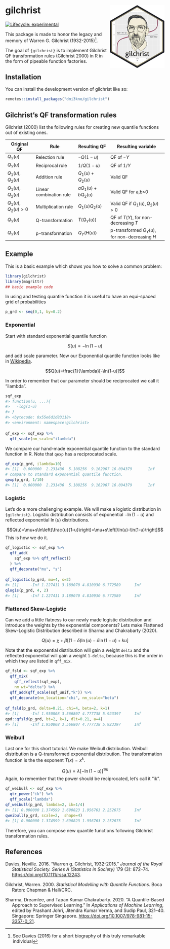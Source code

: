 
<!-- README.md is generated from README.Rmd. Please edit that file -->

# gilchrist <a href='https://dmi3kno.github.io/gilchrist'><img src='man/figures/logo.png' align="right" height="200" /></a>

<!-- badges: start -->

[![Lifecycle:
experimental](https://img.shields.io/badge/lifecycle-experimental-orange.svg)](https://lifecycle.r-lib.org/articles/stages.html#experimental)
<!-- badges: end -->

This package is made to honor the legacy and memory of Warren G.
Gilchrist (1932-2015)[^1].

The goal of `{gilchrist}` is to implement Gilchrist QF transformation
rules (Gilchrist 2000) in R in the form of pipeable function factories.

## Installation

You can install the development version of gilchrist like so:

``` r
remotes::install_packages("dmi3kno/gilchrist")
```

## Gilchrist’s QF transformation rules

Gilchrist (2000) list the following rules for creating new quantile
functions out of existing ones.

| Original QF       | Rule                    | Resulting QF      | Resulting variable                             |
|-------------------|-------------------------|-------------------|------------------------------------------------|
| $Q_Y(u)$          | Relection rule          | $-Q(1-u)$         | QF of $-Y$                                     |
| $Q_Y(u)$          | Reciprocal rule         | $1/Q(1-u)$        | QF of $1/Y$                                    |
| $Q_1(u),Q_2(u)$   | Addition rule           | $Q_1(u)+Q_2(u)$   | Valid QF                                       |
| $Q_1(u),Q_2(u)$   | Linear combination rule | $aQ_1(u)+bQ_2(u)$ | Valid QF for a,b\>0                            |
| $Q_1(u),Q_2(u)>0$ | Multiplication rule     | $Q_1(u)Q_2(u)$    | Valid QF if $Q_1(u),Q_2(u)>0$                  |
| $Q_Y(u)$          | Q-transformation        | $T(Q_Y(u))$       | QF of $T(Y)$, for non-decreasing $T$           |
| $Q_Y(u)$          | p-transformation        | $Q_Y(H(u))$       | p-transformed $Q_Y(u)$, for non-decreasing $H$ |

## Example

This is a basic example which shows you how to solve a common problem:

``` r
library(gilchrist)
library(magrittr)
## basic example code
```

In using and testing quantile function it is useful to have an
equi-spaced grid of probabilities

``` r
p_grd <- seq(0,1, by=0.2)
```

### Exponential

Start with standard exponential quantile function

$$S(u)=-\ln(1-u)$$

and add scale parameter. Now our Exponential quantile function looks
like in
[Wikipedia](https://en.wikipedia.org/wiki/Exponential_distribution).

$$Q(u)=\frac{1}{\lambda}[-\ln(1-u)]$$

In order to remember that our parameter should be reciprocated we call
it “ilambda”.

``` r
sqf_exp
#> function(u, ...){
#>   -log(1-u)
#> }
#> <bytecode: 0x55e6d1d83118>
#> <environment: namespace:gilchrist>

qf_exp <- sqf_exp %>% 
  qff_scale(nm_scale="ilambda")
```

We compare our hand-made exponential quantile function to the standard
function in R. Note that `qexp` has a reciprocated scale.

``` r
qf_exp(p_grd, ilambda=10)
#> [1]  0.000000  2.231436  5.108256  9.162907 16.094379       Inf
# compare to standard exponential quantile function. 
qexp(p_grd, 1/10)
#> [1]  0.000000  2.231436  5.108256  9.162907 16.094379       Inf
```

### Logistic

Let’s do a more challenging example. We will make a logistic
distribution in `{gilchrist}`. Logistic distribution consists of
exponential $-\ln(1-u)$ and reflected exponential $\ln(u)$
distributions.

$$Q(u)=\mu+s\ln\left(\frac{u}{1-u}\right)=\mu+s\left[\ln(u)-\ln(1-u)\right]$$
This is how we do it.

``` r
qf_logistic <- sqf_exp %>% 
  qff_add(
    sqf_exp %>% qff_reflect()
  ) %>% 
  qff_decorate("mu", "s")

qf_logistic(p_grd, mu=4, s=2)
#> [1]     -Inf 1.227411 3.189070 4.810930 6.772589      Inf
qlogis(p_grd, 4, 2)
#> [1]     -Inf 1.227411 3.189070 4.810930 6.772589      Inf
```

### Flattened Skew-Logistic

Can we add a little flatness to our newly made logistic distribution and
introduce the weights by the exponential components? Lets make Flattened
Skew-Logistic Distribution described in Sharma and Chakrabarty (2020).

$$Q(u)=\chi+\beta[(1-\delta)\ln(u)-\delta\ln(1-u)+ku]$$

Note that the exponential distribution will gain a weight `delta` and
the reflected exponential will gain a weight `1-delta`, because this is
the order in which they are listed in `qff_mix`.

``` r
qf_fsld <- sqf_exp %>% 
  qff_mix(
    qff_reflect(sqf_exp),
    nm_wt="delta") %>% 
  qff_add(qff_scale(sqf_unif,"k")) %>% 
  qff_decorate(nm_location="chi", nm_scale="beta")

qf_fsld(p_grd, delta=0.21, chi=4, beta=2, k=1)
#> [1]     -Inf 1.950808 3.566807 4.777738 5.923397      Inf
qpd::qfsld(p_grd, bt=2, k=1, dlt=0.21, a=4)
#> [1]     -Inf 1.950808 3.566807 4.777738 5.923397      Inf
```

### Weibull

Last one for this short tutorial. We make Weibull distribution. Weibull
distribution is a Q-transformed exponential distribution. The
transformation function is the the exponent $T(x)=x^k$.

$$Q(u)=\lambda[-\ln(1-u)]^{1/k}$$ Again, to remember that the power
should be reciprocated, let’s call it “ik”.

``` r
qf_weibull <- sqf_exp %>% 
  qtr_power("ik") %>% 
  qff_scale("lambda")
qf_weibull(p_grd, lambda=2, ik=1/4)
#> [1] 0.000000 1.374599 1.690823 1.956763 2.252675      Inf
qweibull(p_grd, scale=2,  shape=4)
#> [1] 0.000000 1.374599 1.690823 1.956763 2.252675      Inf
```

Therefore, you can compose new quantile functions following Gilchrist
transformation rules.

## References

<div id="refs" class="references csl-bib-body hanging-indent">

<div id="ref-davies2016WarrenGilchrist19322015" class="csl-entry">

Davies, Neville. 2016. “Warren g. Gilchrist, 1932-2015.” *Journal of the
Royal Statistical Society. Series A (Statistics in Society)* 179 (3):
872–74. <https://doi.org/10.1111/rssa.12243>.

</div>

<div id="ref-gilchrist2000StatisticalModellingQuantile"
class="csl-entry">

Gilchrist, Warren. 2000. *Statistical Modelling with Quantile
Functions*. Boca Raton: Chapman & Hall/CRC.

</div>

<div id="ref-sharma2020QuantileBasedApproachSupervised"
class="csl-entry">

Sharma, Dreamlee, and Tapan Kumar Chakrabarty. 2020. “A Quantile-Based
Approach to Supervised Learning.” In *Applications of Machine Learning*,
edited by Prashant Johri, Jitendra Kumar Verma, and Sudip Paul, 321–40.
Singapore: Springer Singapore.
<https://doi.org/10.1007/978-981-15-3357-0_21>.

</div>

</div>

[^1]: See Davies (2016) for a short biography of this truly remarkable
    individual
